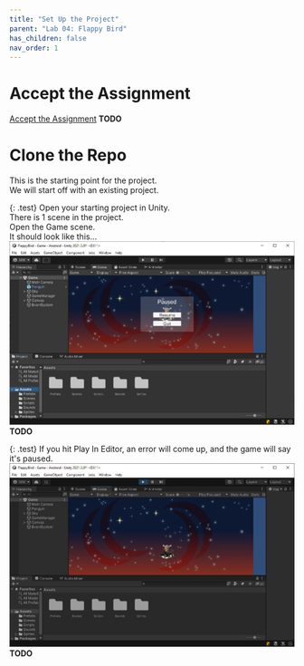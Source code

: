 ```yaml
---
title: "Set Up the Project"
parent: "Lab 04: Flappy Bird"
has_children: false
nav_order: 1
---
```


# Accept the Assignment
[Accept the Assignment](https://classroom.github.com/a/hOnS59ej) **TODO**

# Clone the Repo
This is the starting point for the project.\
We will start off with an existing project.

{: .test}
Open your starting project in Unity.\
There is 1 scene in the project.\
Open the Game scene.\
It should look like this...
![Starting Project](images/lab04/start_point.jpg "Starting Project")
**TODO**

{: .test}
If you hit Play In Editor, an error will come up, and the game will say it's paused.
![Starting Project](images/lab04/start_point2.jpg "Starting Project")
**TODO**



